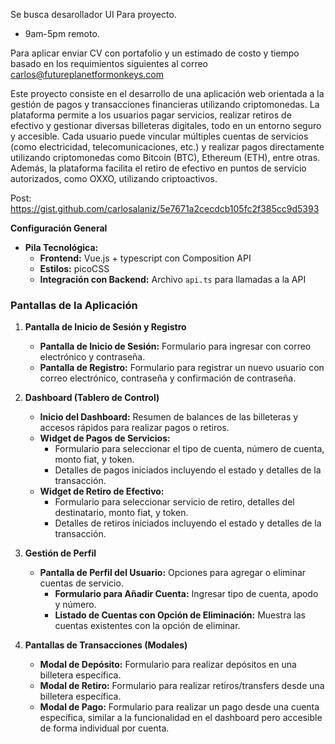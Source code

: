 
Se busca desarollador UI Para proyecto. 
* 9am-5pm remoto.

Para aplicar enviar CV con portafolio y un estimado de costo y tiempo basado en los requimientos siguientes al correo carlos@futureplanetformonkeys.com

Este proyecto consiste en el desarrollo de una aplicación web orientada a la gestión de pagos y transacciones financieras utilizando criptomonedas. La plataforma permite a los usuarios pagar servicios, realizar retiros de efectivo y gestionar diversas billeteras digitales, todo en un entorno seguro y accesible. Cada usuario puede vincular múltiples cuentas de servicios (como electricidad, telecomunicaciones, etc.) y realizar pagos directamente utilizando criptomonedas como Bitcoin (BTC), Ethereum (ETH), entre otras. Además, la plataforma facilita el retiro de efectivo en puntos de servicio autorizados, como OXXO, utilizando criptoactivos.

Post:
https://gist.github.com/carlosalaniz/5e7671a2cecdcb105fc2f385cc9d5393

**Configuración General**
   - **Pila Tecnológica:**
     - **Frontend:** Vue.js + typescript con Composition API
     - **Estilos:** picoCSS
     - **Integración con Backend:** Archivo `api.ts` para llamadas a la API

### Pantallas de la Aplicación
1. **Pantalla de Inicio de Sesión y Registro**
   - **Pantalla de Inicio de Sesión:** Formulario para ingresar con correo electrónico y contraseña.
   - **Pantalla de Registro:** Formulario para registrar un nuevo usuario con correo electrónico, contraseña y confirmación de contraseña.

2. **Dashboard (Tablero de Control)**
   - **Inicio del Dashboard:** Resumen de balances de las billeteras y accesos rápidos para realizar pagos o retiros.
   - **Widget de Pagos de Servicios:** 
       - Formulario para seleccionar el tipo de cuenta, número de cuenta, monto fiat, y token.
       - Detalles de pagos iniciados incluyendo el estado y detalles de la transacción.
   - **Widget de Retiro de Efectivo:** 
       - Formulario para seleccionar servicio de retiro, detalles del destinatario, monto fiat, y token.
       - Detalles de retiros iniciados incluyendo el estado y detalles de la transacción.

3. **Gestión de Perfil**
   - **Pantalla de Perfil del Usuario:** Opciones para agregar o eliminar cuentas de servicio.
       - **Formulario para Añadir Cuenta:** Ingresar tipo de cuenta, apodo y número.
       - **Listado de Cuentas con Opción de Eliminación:** Muestra las cuentas existentes con la opción de eliminar.

4. **Pantallas de Transacciones (Modales)**
   - **Modal de Depósito:** Formulario para realizar depósitos en una billetera específica.
   - **Modal de Retiro:** Formulario para realizar retiros/transfers desde una billetera específica.
   - **Modal de Pago:** Formulario para realizar un pago desde una cuenta específica, similar a la funcionalidad en el dashboard pero accesible de forma individual por cuenta.



